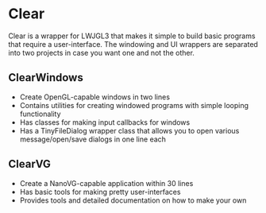 # Clear
Clear is a wrapper for LWJGL3 that makes it simple to build basic programs that require a user-interface. The windowing and UI wrappers are separated into two projects in case you want one and not the other.

## ClearWindows
- Create OpenGL-capable windows in two lines
- Contains utilities for creating windowed programs with simple looping functionality
- Has classes for making input callbacks for windows
- Has a TinyFileDialog wrapper class that allows you to open various message/open/save dialogs in one line each

## ClearVG
- Create a NanoVG-capable application within 30 lines
- Has basic tools for making pretty user-interfaces
- Provides tools and detailed documentation on how to make your own
